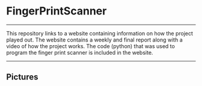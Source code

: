 # FingerPrintScanner
___________________________________________________________________________________________________________________________________________________________________________________________________________________
This repository links to a website containing information on how the project played out. 
The website contains a weekly and final report along with a video of how the project works. 
The code (python) that was used to program the finger print scanner is included in the website.
___________________________________________________________________________________________________________________________________________________________________________________________________________________

## Pictures 



